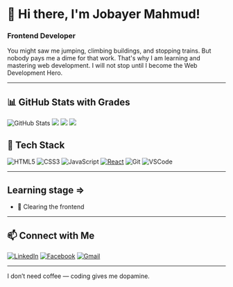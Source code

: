 # 👋 Hi there, I'm Jobayer Mahmud!

###  Frontend Developer 

You might saw me jumping, climbing buildings, and stopping trains. But nobody pays me a dime for that work. That's why I am learning and mastering web development. I will not stop until I become the Web Development Hero.

---

## 📊 GitHub Stats with Grades

![GitHub Stats](https://github-readme-stats.vercel.app/api?username=jobayerm10&show_icons=true&theme=radical)
![](http://github-profile-summary-cards.vercel.app/api/cards/most-commit-language?username=jobayerm10&theme=radical)
![](http://github-profile-summary-cards.vercel.app/api/cards/repos-per-language?username=jobayerm10&theme=radical)
![](http://github-profile-summary-cards.vercel.app/api/cards/productive-time?username=jobayerm10&theme=radical&utcOffset=6)





## 🚀 Tech Stack

![HTML5](https://img.shields.io/badge/HTML5-E34F26?style=for-the-badge&logo=html5&logoColor=white)
![CSS3](https://img.shields.io/badge/CSS3-1572B6?style=for-the-badge&logo=css3&logoColor=white)
![JavaScript](https://img.shields.io/badge/JavaScript-F7DF1E?style=for-the-badge&logo=javascript&logoColor=black)
[![React](https://img.shields.io/badge/React-61DAFB?style=for-the-badge&logo=react&logoColor=black)](https://reactjs.org/)
![Git](https://img.shields.io/badge/Git-F05032?style=for-the-badge&logo=git&logoColor=white)
![VSCode](https://img.shields.io/badge/VS%20Code-007ACC?style=for-the-badge&logo=visual-studio-code&logoColor=white)



---



##  Learning stage =>
- 🔸 Clearing the frontend



---

## 📫 Connect with Me

[![LinkedIn](https://img.shields.io/badge/LinkedIn-blue?logo=linkedin&logoColor=white)](https://www.linkedin.com/in/jobayer-mahmud-06160532a/)
[![Facebook](https://img.shields.io/badge/Facebook-1877F2?logo=facebook&logoColor=white)](https://www.facebook.com/jobayermahmud76)
[![Gmail](https://img.shields.io/badge/Gmail-D14836?logo=gmail&logoColor=white)](mailto:jobayermahmud976@gmail.com)

---

I don’t need coffee — coding gives me dopamine.



